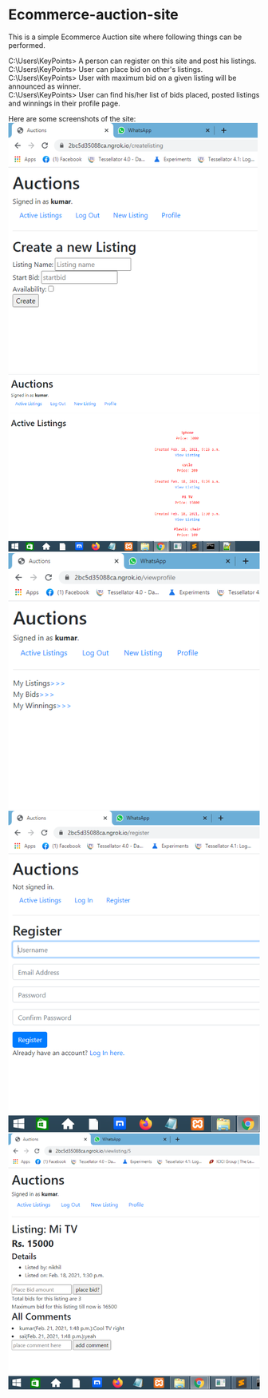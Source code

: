 # Ecommerce-auction-site

This is a simple Ecommerce Auction site where following things can be performed.

C:\Users\KeyPoints> A person can register on this site and post his listings.<br>
C:\Users\KeyPoints> User can place bid on other's listings.<br>
C:\Users\KeyPoints> User with maximum bid on a given listing will be announced as winner.<br>
C:\Users\KeyPoints> User can find his/her list of bids placed, posted listings and winnings in their profile page.<br>

Here are some screenshots of the site:
<img src='https://github.com/itsnikhilkumar29/Ecommerce-auction-site/blob/main/commerce/images/createnewlisting.png' width=500 height=500><br>
<img src='https://github.com/itsnikhilkumar29/Ecommerce-auction-site/blob/main/commerce/images/homepage.png'><br>
<img src='https://github.com/itsnikhilkumar29/Ecommerce-auction-site/blob/main/commerce/images/profile.png'><br>
<img src='https://github.com/itsnikhilkumar29/Ecommerce-auction-site/blob/main/commerce/images/userregister.png'><br>
<img src='https://github.com/itsnikhilkumar29/Ecommerce-auction-site/blob/main/commerce/images/viewlisting.png'><br>

